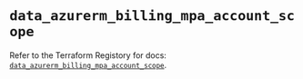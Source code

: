 # `data_azurerm_billing_mpa_account_scope`

Refer to the Terraform Registory for docs: [`data_azurerm_billing_mpa_account_scope`](https://www.terraform.io/docs/providers/azurerm/d/billing_mpa_account_scope).
